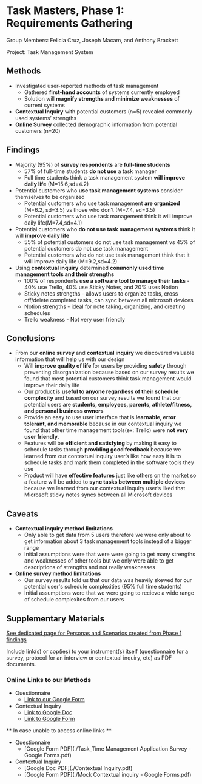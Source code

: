 # Task Masters, Phase 1: Requirements Gathering

Group Members: Felicia Cruz, Joseph Macam, and Anthony Brackett

Project: Task Management System

## Methods
- Investigated user-reported methods of task management
  - Gathered **first-hand accounts** of systems currently employed
  - Solution will **magnify strengths and minimize weaknesses** of current systems
- **Contextual Inquiry** with potential customers (n=5) revealed commonly used systems’ strengths
- **Online Survey** collected demographic information from potential customers (n=20)

## Findings
-	Majority (95%) of **survey respondents** are **full-time students**
	- 57% of full-time students **do not use** a task manager
	- Full time students think a task management system **will improve daily life** (M=15.6,sd=4.2)
- Potential customers who **use task management systems** consider themselves to be organized
	- Potential customers who use task management **are organized** (M=6.2, sd=3.5)  vs those who don’t (M=7.4, sd=3.5)
	- Potential customers who use task management think it will improve daily life(M=7.4,sd=4.1)
- Potential customers who **do not use task management systems** think it will **improve daily life**	
	- 55% of potential customers do not use task management vs 45% of potential customers do not use task management
	- Potential customers who do not use task management think that it will improve daily life (M=9.2,sd=4.2)
- Using **contextual inquiry** determined **commonly used time management tools and their strengths** 
	- 100% of respondents **use a software tool to manage their tasks** - 40% use Trello, 40% use Sticky Notes, and 20% uses Notion
	- Sticky notes strengths - allows users to organize tasks, cross off/delete completed tasks, can sync between all microsoft devices 
	- Notion strengths - ideal for note taking, organizing, and creating schedules
	- Trello weakness - Not very user friendly

## Conclusions
- From our **online survey** and **contextual inquiry** we discovered valuable information that will help us with our design
	- Will **improve quality of life** for users by providing **safety** through preventing disorganization because based on our survey results we found that most potential
		customers think task management would improve their daily life
	- Our product is **useful to anyone regardless of their schedule complexity** and based on our survey results we found that our potential users are **students, employees, 				parents, athlete/fitness, and personal business owners**
	- Provide an easy to use user interface that is **learnable, error tolerant, and  memorable** because in our contextual inquiry we found that other time management tools(ex: 		Trello) were **not very user friendly**.
	- Features will be **efficient and satisfying** by making it easy to schedule tasks through **providing good feedback** because we learned from our contextual inquiry user’s 		like how easy it is to schedule tasks and mark them completed in the software tools they use
	- Product will have **effective features** just like others on the market so a feature will be added to **sync tasks between multiple devices** because we learned from our
	  contextual inquiry user’s liked that Microsoft sticky notes syncs between all Microsoft devices

## Caveats
- **Contextual inquiry method limitations**
	- Only able to get data from 5 users therefore we were only about to get information about 3 task management tools instead of a bigger range
	- Initial assumptions were that were were going to get many strengths and weaknesses of other tools but we only were able to get descriptions of strengths and not really 
		weaknesses
- **Online survey method limitations**
	- Our survey results told us that our data was heavily skewed for our potential user's schedule complexities (95% full time students)
	- Initial assumptions were that we were going to recieve a wide range of schedule complexites from our users

## Supplementary Materials

[See dedicated page for Personas and Scenarios created from Phase 1 findings](../personas-scenarios.md)


Include link(s) or cop(ies) to your instrument(s) itself (questionnaire for a survey, protocol for an interview or contextual inquiry, etc) as PDF documents.

### Online Links to our Methods
- Questionnaire
	- [Link to our Google Form](https://docs.google.com/forms/d/1puPeeFRknnlRoaHGtm3nSBb97GexRfmaPRq7MXM0rEE/edit?usp=sharing)
- Contextual Inquiry
	- [Link to Google Doc](https://docs.google.com/document/d/1Tz0YjWvLdbRGgQ8WHxKwUjXjNnJLFKO1Z8FY0ALi9gw/edit?usp=sharing)
	- [Link to Google Form](https://docs.google.com/forms/d/12KwSYgSGlowxffb6nTaRtv-ZSptmFBMLAR72mELSnPo/edit?usp=sharing)


** In case unable to access online links **
- Questionnaire
	- [Google Form PDF](./Task_Time Management Application Survey - Google Forms.pdf)
- Contextual Inquiry
	- [Google Doc PDF](./Contextual Inquiry.pdf)
	- [Google Form PDF](./Mock Contextual inquiry - Google Forms.pdf)
